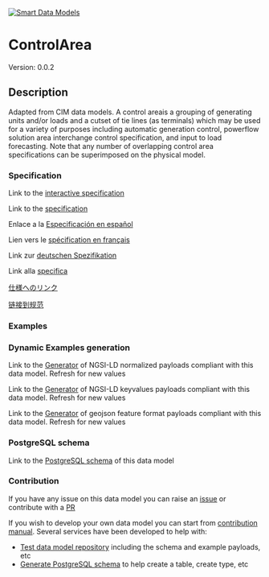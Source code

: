 [![Smart Data Models](https://smartdatamodels.org/wp-content/uploads/2022/01/SmartDataModels_logo.png "Logo")](https://smartdatamodels.org)
# ControlArea
Version: 0.0.2

## Description 

Adapted from CIM data models. A control areais a grouping of generating units and/or loads and a cutset of tie lines (as terminals) which may be used for a variety of purposes including automatic generation control, powerflow solution area interchange control specification, and input to load forecasting.   Note that any number of overlapping control area specifications can be superimposed on the physical model.
### Specification

Link to the [interactive specification](https://swagger.lab.fiware.org/?url=https://smart-data-models.github.io/dataModel.EnergyCIM/ControlArea/swagger.yaml)

Link to the [specification](https://github.com/smart-data-models/dataModel.EnergyCIM/blob/master/ControlArea/doc/spec.md)

Enlace a la [Especificación en español](https://github.com/smart-data-models/dataModel.EnergyCIM/blob/master/ControlArea/doc/spec_ES.md)

Lien vers le [spécification en français](https://github.com/smart-data-models/dataModel.EnergyCIM/blob/master/ControlArea/doc/spec_FR.md)

Link zur [deutschen Spezifikation](https://github.com/smart-data-models/dataModel.EnergyCIM/blob/master/ControlArea/doc/spec_DE.md)

Link alla [specifica](https://github.com/smart-data-models/dataModel.EnergyCIM/blob/master/ControlArea/doc/spec_IT.md)

[仕様へのリンク](https://github.com/smart-data-models/dataModel.EnergyCIM/blob/master/ControlArea/doc/spec_JA.md)

[链接到规范](https://github.com/smart-data-models/dataModel.EnergyCIM/blob/master/ControlArea/doc/spec_ZH.md)
### Examples
### Dynamic Examples generation

Link to the [Generator](https://smartdatamodels.org/extra/ngsi-ld_generator.php?schemaUrl=https://raw.githubusercontent.com/smart-data-models/dataModel.EnergyCIM/master/ControlArea/schema.json&email=info@smartdatamodels.org) of NGSI-LD normalized payloads compliant with this data model. Refresh for new values

Link to the [Generator](https://smartdatamodels.org/extra/ngsi-ld_generator_keyvalues.php?schemaUrl=https://raw.githubusercontent.com/smart-data-models/dataModel.EnergyCIM/master/ControlArea/schema.json&email=info@smartdatamodels.org) of NGSI-LD keyvalues payloads compliant with this data model. Refresh for new values

Link to the [Generator](https://smartdatamodels.org/extra/geojson_features_generator.php?schemaUrl=https://raw.githubusercontent.com/smart-data-models/dataModel.EnergyCIM/master/ControlArea/schema.json&email=info@smartdatamodels.org) of geojson feature format payloads compliant with this data model. Refresh for new values
### PostgreSQL schema

Link to the [PostgreSQL schema](https://github.com/smart-data-models/dataModel.EnergyCIM/blob/master/ControlArea/schema.sql) of this data model
### Contribution

 If you have any issue on this data model you can raise an [issue](https://github.com/smart-data-models/dataModel.EnergyCIM/issues)  or contribute with a [PR](https://github.com/smart-data-models/dataModel.EnergyCIM/pulls)

 If you wish to develop your own data model you can start from [contribution manual](https://bit.ly/contribution_manual). Several services have been developed to help with: 
 - [Test data model repository](https://smartdatamodels.org/index.php/data-models-contribution-api/) including the schema and example payloads, etc
 - [Generate PostgreSQL schema](https://smartdatamodels.org/index.php/sql-service/) to help create a table, create type, etc